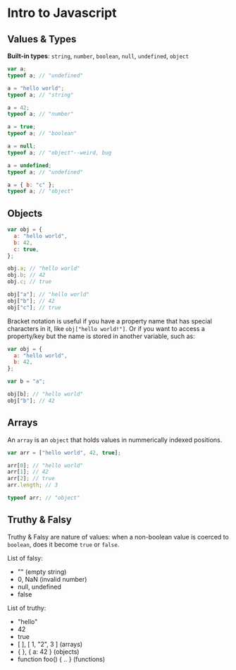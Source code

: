 # Intro to Javascript

## Values & Types

**Built-in types**: `string`, `number`, `boolean`, `null`, `undefined`, `object`

```javascript
var a;
typeof a; // "undefined"

a = "hello world";
typeof a; // "string"

a = 42;
typeof a; // "number"

a = true;
typeof a; // "boolean"

a = null;
typeof a; // "object"--weird, bug

a = undefined;
typeof a; // "undefined"

a = { b: "c" };
typeof a; // "object"
```

## Objects

```javascript
var obj = {
  a: "hello world",
  b: 42,
  c: true,
};

obj.a; // "hello world"
obj.b; // 42
obj.c; // true

obj["a"]; // "hello world"
obj["b"]; // 42
obj["c"]; // true
```

Bracket notation is useful if you have a property name that has special characters in it, like `obj["hello world!"]`. Or if you want to access a property/key but the name is stored in another variable, such as:

```javascript
var obj = {
  a: "hello world",
  b: 42,
};

var b = "a";

obj[b]; // "hello world"
obj["b"]; // 42
```

## Arrays

An `array` is an `object` that holds values in nummerically indexed positions.

```javascript
var arr = ["hello world", 42, true];

arr[0]; // "hello world"
arr[1]; // 42
arr[2]; // true
arr.length; // 3

typeof arr; // "object"
```

## Truthy & Falsy

Truthy & Falsy are nature of values: when a non-boolean value is coerced to `boolean`, does it become `true` or `false`.

List of falsy:

- "" (empty string)
- 0, NaN (invalid number)
- null, undefined
- false

List of truthy:

- "hello"
- 42
- true
- [ ], [ 1, "2", 3 ] (arrays)
- { }, { a: 42 } (objects)
- function foo() { .. } (functions)
